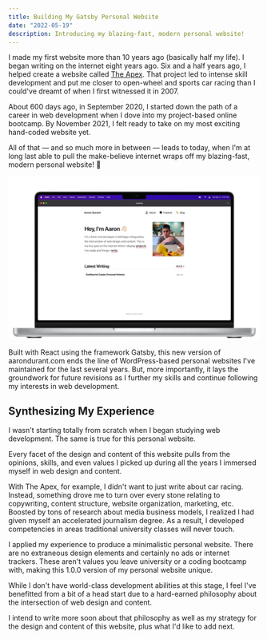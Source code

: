 ```yaml
---
title: Building My Gatsby Personal Website
date: "2022-05-19"
description: Introducing my blazing-fast, modern personal website!
---
```


I made my first website more than 10 years ago (basically half my life). I began writing on the internet eight years ago. Six and a half years ago, I helped create a website called [The Apex](https://www.theapex.racing/). That project led to intense skill development and put me closer to open-wheel and sports car racing than I could've dreamt of when I first witnessed it in 2007.

About 600 days ago, in September 2020, I started down the path of a career in web development when I dove into my project-based online bootcamp. By November 2021, I felt ready to take on my most exciting hand-coded website yet.

All of that — and so much more in between — leads to today, when I'm at long last able to pull the make-believe internet wraps off my blazing-fast, modern personal website! 🎉

![Aaron Durant's new Gatsby personal website](./Aaron-Durant-personal-website.jpg "Aaron Durant's personal website")

Built with React using the framework Gatsby, this new version of aarondurant.com ends the line of WordPress-based personal websites I've maintained for the last several years. But, more importantly, it lays the groundwork for future revisions as I further my skills and continue following my interests in web development.

## Synthesizing My Experience

I wasn't starting totally from scratch when I began studying web development. The same is true for this personal website.

Every facet of the design and content of this website pulls from the opinions, skills, and even values I picked up during all the years I immersed myself in web design and content.

With The Apex, for example, I didn't want to just write about car racing. Instead, something drove me to turn over every stone relating to copywriting, content structure, website organization, marketing, etc. Boosted by tons of research about media business models, I realized I had given myself an accelerated journalism degree. As a result, I developed competencies in areas traditional university classes will never touch.

I applied my experience to produce a minimalistic personal website. There are no extraneous design elements and certainly no ads or internet trackers. These aren't values you leave university or a coding bootcamp with, making this 1.0.0 version of my personal website unique.

While I don't have world-class development abilities at this stage, I feel I've benefitted from a bit of a head start due to a hard-earned philosophy about the intersection of web design and content.

I intend to write more soon about that philosophy as well as my strategy for the design and content of this website, plus what I'd like to add next.
